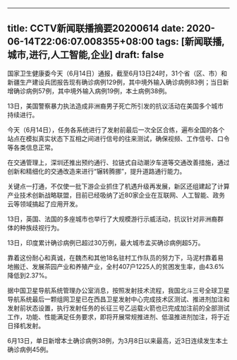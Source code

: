 
---
title: CCTV新闻联播摘要20200614
date: 2020-06-14T22:06:07.008355+08:00
tags: [新闻联播, 城市,进行,人工智能,企业]
draft: false
---

国家卫生健康委今天（6月14日）通报，截至6月13日24时，31个省（区、市）和新疆生产建设兵团报告现有确诊病例129例，其中境外输入确诊病例83例；当日新增确诊病例57例，其中境外输入病例19例，本土病例38例。

13日，美国警察暴力执法造成非洲裔男子死亡所引发的抗议活动在美国多个<span class="keywords_content">城市</span>持续<span class="keywords_content">进行</span>。

今天（6月14日），任务各系统<span class="keywords_content">进行</span>了发射前最后一次全区合练，遍布全国的各个站点在模拟真实状态下互相之间<span class="keywords_content">进行</span>信号的往来测试，确保视频、工作信号、口令等各类信息正常。

在交通管理上，深圳还推出预约通行、拉链式自动潮汐车道等交通改善措施，通过创新和精细化的交通改造来<span class="keywords_content">进行</span>“辗转腾挪”，提升道路通行能力。

关键点一打通，不仅使一批下游<span class="keywords_content">企业</span>抓住了机遇升级再发展，新区还组建起了计算产业技术创新战略联盟，目前已经吸纳了近80家<span class="keywords_content">企业</span>在互联网、<span class="keywords_fund">人工智能</span>、政务云等领域搞起了应用开发。

13日，英国、法国的多座<span class="keywords_content">城市</span>也举行了大规模游行示威活动，抗议针对非洲裔群体的种族歧视行为。

13日，印度累计确诊病例已超过30万例，最大<span class="keywords_content">城市</span>孟买确诊病例超5万。

靠着这份耐心和真诚，在魏杰和其他18名驻村工作队员的努力下，马泥村靠着易地搬迁、发展茶园产业和养殖产业，全村407户1225人的贫困发生率，由43.6%降低到2.37%。

据中国卫星导航系统管理办公室消息，按照发射技术流程，我国北斗三号全球卫星导航系统最后一颗组网卫星已在西昌卫星发射中心完成技术区测试、推进剂加注和发射前状态设置，执行发射任务的长征三号乙运载火箭也已完成加注前的全部测试工作，功能、性能满足任务要求，即将开展常规推进剂、低温推进剂加注，将于近日择机发射。

6月13日，单日新增本土确诊病例38例，为3月8日以来最高，近3日连续发生本土确诊病例45例。
